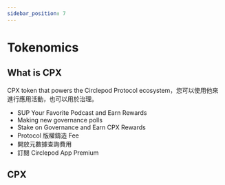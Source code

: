 ```yaml
---
sidebar_position: 7
---
```


# Tokenomics

## What is CPX

CPX token that powers the Circlepod Protocol ecosystem，您可以使用他來進行應用活動，也可以用於治理。

* SUP Your Favorite Podcast and Earn Rewards
* Making new governance polls
* Stake on Governance and Earn CPX Rewards
* Protocol 版權鑄造 Fee
* 開放元數據查詢費用
* 訂閱 Circlepod App Premium

## CPX
